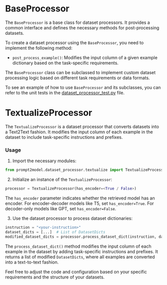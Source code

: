 # BaseProcessor

The `BaseProcessor` is a base class for dataset processors. It provides a common interface and defines the necessary methods for post-processing datasets.

To create a dataset processor using the `BaseProcessor`, you need to implement the following method:

- `post_process_example()`: Modifies the input column of a given example dictionary based on the task-specific requirements.

The `BaseProcessor` class can be subclassed to implement custom dataset processing logic based on different task requirements or data formats.

To see an example of how to use `BaseProcessor` and its subclasses, you can refer to the unit tests in the [dataset_processor_test.py](../../tests/dataset_processor_test.py) file.

# TextualizeProcessor

The `TextualizeProcessor` is a dataset processor that converts datasets into a Text2Text fashion. It modifies the input column of each example in the dataset to include task-specific instructions and prefixes.

### Usage

1. Import the necessary modules:

```python
from prompt2model.dataset_processor.textualize import TextualizeProcessor
```

2. Initialize an instance of the `TextualizeProcessor`:

```python
processor = TextualizeProcessor(has_encoder=<True / False>)
```

The `has_encoder` parameter indicates whether the retrieved model has an encoder. For encoder-decoder models like T5, set `has_encoder=True`. For decoder-only models like GPT, set `has_encoder=False`.

3. Use the dataset processor to process dataset dictionaries:

```python
instruction = "<your-instruction>"
dataset_dicts = [...]  # List of DatasetDicts
modified_dataset_dicts = processor.process_dataset_dict(instruction, dataset_dicts)
```

The `process_dataset_dict()` method modifies the input column of each example in the dataset by adding task-specific instructions and prefixes. It returns a list of modified `DatasetDicts`, where all examples are converted into a text-to-text fashion.

Feel free to adjust the code and configuration based on your specific requirements and the structure of your datasets.
